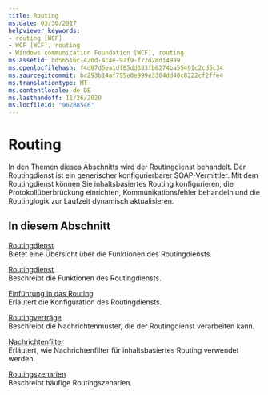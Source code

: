 ```yaml
---
title: Routing
ms.date: 03/30/2017
helpviewer_keywords:
- routing [WCF]
- WCF [WCF], routing
- Windows communication Foundation [WCF], routing
ms.assetid: bd56516c-420d-4c4e-97f9-f72d28d149a9
ms.openlocfilehash: f4d87d5ea1df85dd383fb6274ba55491c2cd5c34
ms.sourcegitcommit: bc293b14af795e0e999e3304dd40c0222cf2ffe4
ms.translationtype: MT
ms.contentlocale: de-DE
ms.lasthandoff: 11/26/2020
ms.locfileid: "96288546"
---
```

# <a name="routing"></a>Routing

In den Themen dieses Abschnitts wird der Routingdienst behandelt. Der Routingdienst ist ein generischer konfigurierbarer SOAP-Vermittler. Mit dem Routingdienst können Sie inhaltsbasiertes Routing konfigurieren, die Protokollüberbrückung einrichten, Kommunikationsfehler behandeln und die Routinglogik zur Laufzeit dynamisch aktualisieren.  
  
## <a name="in-this-section"></a>In diesem Abschnitt  

 [Routingdienst](routing-service.md)  
 Bietet eine Übersicht über die Funktionen des Routingdiensts.  
  
 [Routingdienst](routing-service.md)  
 Beschreibt die Funktionen des Routingdiensts.  
  
 [Einführung in das Routing](routing-introduction.md)  
 Erläutert die Konfiguration des Routingdiensts.  
  
 [Routingverträge](routing-contracts.md)  
 Beschreibt die Nachrichtenmuster, die der Routingdienst verarbeiten kann.  
  
 [Nachrichtenfilter](message-filters.md)  
 Erläutert, wie Nachrichtenfilter für inhaltsbasiertes Routing verwendet werden.  
  
 [Routingszenarien](routing-scenarios.md)  
 Beschreibt häufige Routingszenarien.
